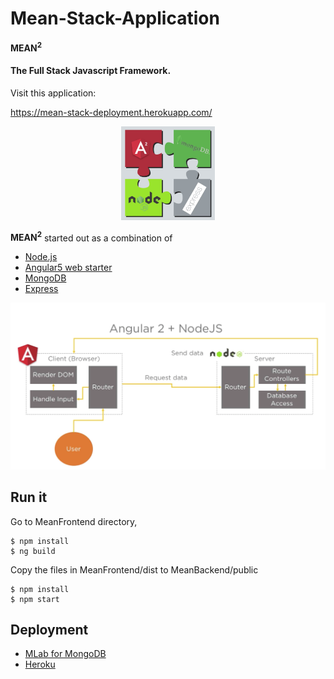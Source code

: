 # Mean-Stack-Application

<strong>MEAN<sup>2</sup></strong> 
#### The Full Stack Javascript Framework.


Visit this application:

https://mean-stack-deployment.herokuapp.com/


<div align=center><img width="150" height="150" src="MEAN-Stack.png"/></div>

<strong>MEAN<sup>2</sup></strong>  started out as a combination of

* [Node.js](https://nodejs.org/en/)
* [Angular5 web starter](https://github.com/AngularClass/angular-starter)
* [MongoDB](https://www.mongodb.com)
* [Express](https://expressjs.com/)

![](Architecture.png)

## Run it

Go to MeanFrontend directory, 

    $ npm install
    $ ng build

Copy the files in MeanFrontend/dist to MeanBackend/public

    $ npm install
    $ npm start

## Deployment

* [MLab for MongoDB](https://mlab.com/home)
* [Heroku](https://www.heroku.com/)